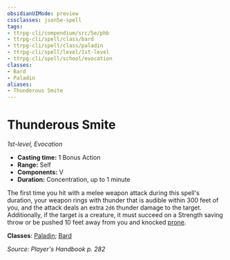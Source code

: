 ```yaml
---
obsidianUIMode: preview
cssclasses: json5e-spell
tags:
- ttrpg-cli/compendium/src/5e/phb
- ttrpg-cli/spell/class/bard
- ttrpg-cli/spell/class/paladin
- ttrpg-cli/spell/level/1st-level
- ttrpg-cli/spell/school/evocation
classes:
- Bard
- Paladin
aliases:
- Thunderous Smite
---
```

# Thunderous Smite
*1st-level, Evocation*  


- **Casting time:** 1 Bonus Action
- **Range:** Self
- **Components:** V
- **Duration:** Concentration, up to 1 minute

The first time you hit with a melee weapon attack during this spell's duration, your weapon rings with thunder that is audible within 300 feet of you, and the attack deals an extra `2d6` thunder damage to the target. Additionally, if the target is a creature, it must succeed on a Strength saving throw or be pushed 10 feet away from you and knocked [prone](/CLI/conditions.md#Prone).

**Classes**: [Paladin](/CLI/lists/list-spells-classes-paladin.md); [Bard](/CLI/lists/list-spells-classes-bard.md)

*Source: Player's Handbook p. 282*
